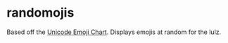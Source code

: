 # randomojis

Based off the [Unicode Emoji Chart][unicode-emoji-chart]. Displays emojis at random for the lulz.


[unicode-emoji-chart]: http://unicode.org/emoji/charts/full-emoji-list.html
